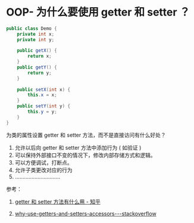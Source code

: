 # OOP- 为什么要使用 getter 和 setter ？

```java
public class Demo {
    private int x;
    private int y;
    
    public getX() {
        return x;
    }
    public getY() {
        return y;
    }
    
    public setX(int x) {
    	this.x = x;
    }
    public setY(int y) {
        this.y = y;
    }
}
```

为类的属性设置 getter 和 setter 方法，而不是直接访问有什么好处？

1. 允许以后向 getter 和 setter 方法中添加行为 ( 如验证 )
2. 可以保持外部接口不变的情况下，修改内部存储方式和逻辑。
3. 可以方便调试，打断点。
4. 允许子类更改对应的行为
5. …………………………

参考：

1. [getter 和 setter 方法有什么用 - 知乎](https://www.zhihu.com/question/21401198)

2. [why-use-getters-and-setters-accessors---stackoverflow](https://stackoverflow.com/questions/1568091/why-use-getters-and-setters-accessors)

   ​